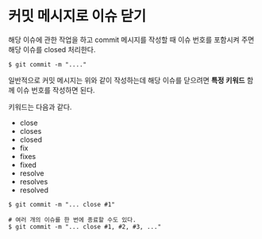 # 커밋 메시지로 이슈 닫기  

해당 이슈에 관한 작업을 하고 commit 메시지를 작성할 때 이슈 번호를 포함시켜 주면 해당 이슈를 closed 처리한다.  

```git
$ git commit -m "...."
```

일반적으로 커밋 메시지는 위와 같이 작성하는데 해당 이슈를 닫으려면 **특정 키워드** 함께 이슈 번호를 작성하면 된다.  

키워드는 다음과 같다.  

- close
- closes
- closed
- fix
- fixes
- fixed
- resolve
- resolves
- resolved

```git
$ git commit -m "... close #1"

# 여러 개의 이슈를 한 번에 종료할 수도 있다.
$ git commit -m "... close #1, #2, #3, ..."
```